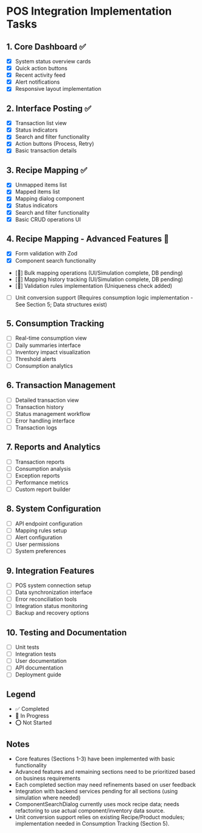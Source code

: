 # POS Integration Implementation Tasks

## 1. Core Dashboard ✅
- [x] System status overview cards
- [x] Quick action buttons
- [x] Recent activity feed
- [x] Alert notifications
- [x] Responsive layout implementation

## 2. Interface Posting ✅
- [x] Transaction list view
- [x] Status indicators
- [x] Search and filter functionality
- [x] Action buttons (Process, Retry)
- [x] Basic transaction details

## 3. Recipe Mapping ✅
- [x] Unmapped items list
- [x] Mapped items list
- [x] Mapping dialog component
- [x] Status indicators
- [x] Search and filter functionality
- [x] Basic CRUD operations UI

## 4. Recipe Mapping - Advanced Features 🚧
- [x] Form validation with Zod
- [x] Component search functionality
- [🚧] Bulk mapping operations (UI/Simulation complete, DB pending)
- [🚧] Mapping history tracking (UI/Simulation complete, DB pending)
- [🚧] Validation rules implementation (Uniqueness check added)
- [ ] Unit conversion support (Requires consumption logic implementation - See Section 5; Data structures exist)

## 5. Consumption Tracking
- [ ] Real-time consumption view
- [ ] Daily summaries interface
- [ ] Inventory impact visualization
- [ ] Threshold alerts
- [ ] Consumption analytics

## 6. Transaction Management
- [ ] Detailed transaction view
- [ ] Transaction history
- [ ] Status management workflow
- [ ] Error handling interface
- [ ] Transaction logs

## 7. Reports and Analytics
- [ ] Transaction reports
- [ ] Consumption analysis
- [ ] Exception reports
- [ ] Performance metrics
- [ ] Custom report builder

## 8. System Configuration
- [ ] API endpoint configuration
- [ ] Mapping rules setup
- [ ] Alert configuration
- [ ] User permissions
- [ ] System preferences

## 9. Integration Features
- [ ] POS system connection setup
- [ ] Data synchronization interface
- [ ] Error reconciliation tools
- [ ] Integration status monitoring
- [ ] Backup and recovery options

## 10. Testing and Documentation
- [ ] Unit tests
- [ ] Integration tests
- [ ] User documentation
- [ ] API documentation
- [ ] Deployment guide

## Legend
- ✅ Completed
- 🚧 In Progress
- ⭕ Not Started

## Notes
- Core features (Sections 1-3) have been implemented with basic functionality
- Advanced features and remaining sections need to be prioritized based on business requirements
- Each completed section may need refinements based on user feedback
- Integration with backend services pending for all sections (using simulation where needed)
- ComponentSearchDialog currently uses mock recipe data; needs refactoring to use actual component/inventory data source. 
- Unit conversion support relies on existing Recipe/Product modules; implementation needed in Consumption Tracking (Section 5). 